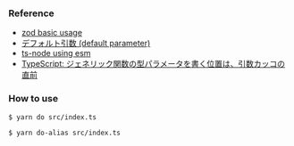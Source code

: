 ### Reference

- [zod basic usage](https://zod.dev/?id=basic-usage)
- [デフォルト引数 (default parameter)](https://typescriptbook.jp/reference/functions/default-parameters)
- [ts-node using esm](https://github.com/TypeStrong/ts-node/issues/1007#issuecomment-1163471306)
- [TypeScript: ジェネリック関数の型パラメータを書く位置は、引数カッコの直前](https://qiita.com/suin/items/fa7184b9bc916ef5a6ac)

### How to use

```bash
$ yarn do src/index.ts

$ yarn do-alias src/index.ts
```
